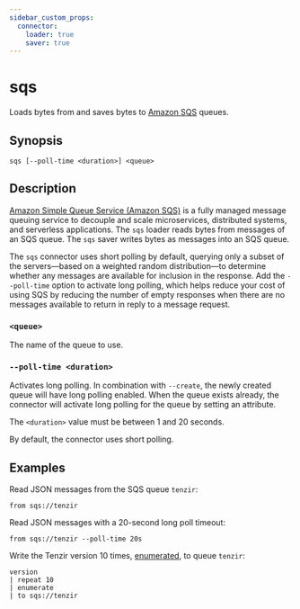 ```yaml
---
sidebar_custom_props:
  connector:
    loader: true
    saver: true
---
```


# sqs

Loads bytes from and saves bytes to [Amazon SQS][sqs] queues.

[sqs]: https://docs.aws.amazon.com/sqs/

## Synopsis

```
sqs [--poll-time <duration>] <queue>
```

## Description

[Amazon Simple Queue Service (Amazon SQS)][sqs] is a fully managed message
queuing service to decouple and scale microservices, distributed systems, and
serverless applications. The `sqs` loader reads bytes from messages of an
SQS queue. The `sqs` saver writes bytes as messages into an SQS queue.

The `sqs` connector uses short polling by default, querying only a subset of the
servers—based on a weighted random distribution—to determine whether any
messages are available for inclusion in the response. Add the `--poll-time`
option to activate long polling, which helps reduce your cost of using SQS by
reducing the number of empty responses when there are no messages available to
return in reply to a message request.

### `<queue>`

The name of the queue to use.

### `--poll-time <duration>`

Activates long polling. In combination with `--create`, the newly created queue
will have long polling enabled. When the queue exists already, the connector
will activate long polling for the queue by setting an attribute.

The `<duration>` value must be between 1 and 20 seconds.

By default, the connector uses short polling.

## Examples

Read JSON messages from the SQS queue `tenzir`:

```
from sqs://tenzir
```

Read JSON messages with a 20-second long poll timeout:

```
from sqs://tenzir --poll-time 20s
```

Write the Tenzir version 10 times, [enumerated](../operators/enumerate.md), to
queue `tenzir`:

```
version
| repeat 10
| enumerate
| to sqs://tenzir
```
